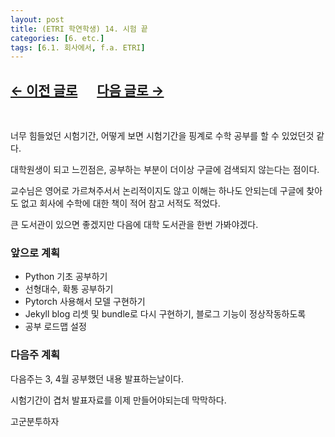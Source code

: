 ```yaml
---
layout: post
title: (ETRI 학연학생) 14. 시험 끝
categories: [6. etc.]
tags: [6.1. 회사에서, f.a. ETRI]
---
```


## [←  이전 글로](haizer2.github.io/6.%20etc2022/04/18/(ETRI-학연학생)-13-시험기간.html) 　 [다음 글로 →](https://maizer2.github.io/6.%20etc2022/04/27/(ETRI-학연학생)-15.-원내-교육-1.html)

<br/>

너무 힘들었던 시험기간, 어떻게 보면 시험기간을 핑계로 수학 공부를 할 수 있었던것 같다.

대학원생이 되고 느낀점은, 공부하는 부분이 더이상 구글에 검색되지 않는다는 점이다.

교수님은 영어로 가르쳐주서서 논리적이지도 않고 이해는 하나도 안되는데 구글에 찾아도 없고 회사에 수학에 대한 책이 적어 참고 서적도 적었다.

큰 도서관이 있으면 좋겠지만 다음에 대학 도서관을 한번 가봐야겠다.

### 앞으로 계획

* Python 기초 공부하기
* 선형대수, 확통 공부하기
* Pytorch 사용해서 모델 구현하기
* Jekyll blog 리셋 및 bundle로 다시 구현하기, 블로그 기능이 정상작동하도록
* 공부 로드맵 설정

### 다음주 계획

다음주는 3, 4월 공부했던 내용 발표하는날이다.

시험기간이 겹처 발표자료를 이제 만들어야되는데 막막하다.

고군분투하자